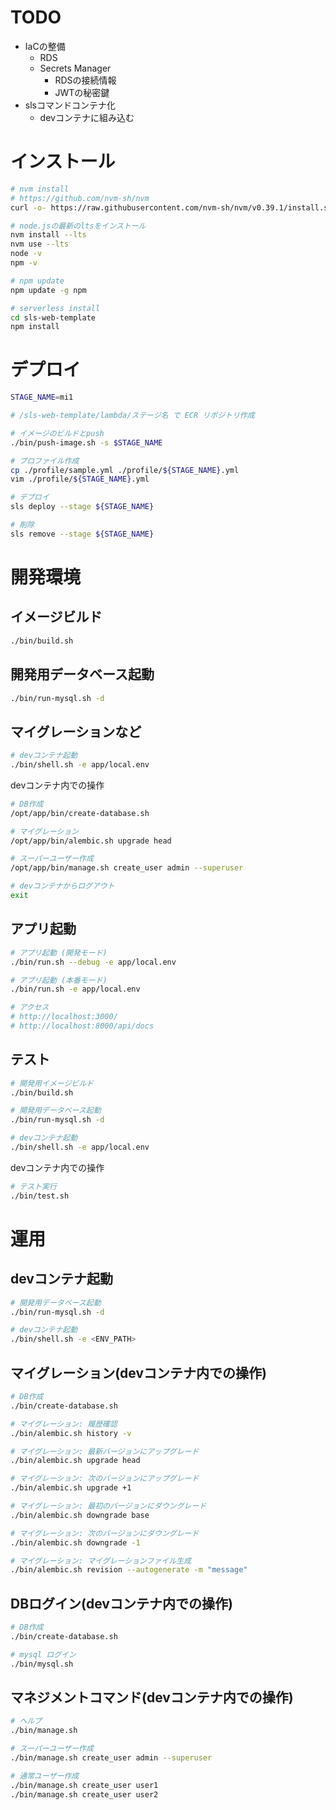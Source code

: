 # TODO

- IaCの整備
  - RDS
  - Secrets Manager
    - RDSの接続情報
    - JWTの秘密鍵
- slsコマンドコンテナ化
  - devコンテナに組み込む

# インストール

```bash
# nvm install
# https://github.com/nvm-sh/nvm
curl -o- https://raw.githubusercontent.com/nvm-sh/nvm/v0.39.1/install.sh | bash

# node.jsの最新のltsをインストール
nvm install --lts
nvm use --lts
node -v
npm -v

# npm update
npm update -g npm

# serverless install
cd sls-web-template
npm install
```

# デプロイ

```bash
STAGE_NAME=mi1

# /sls-web-template/lambda/ステージ名 で ECR リポジトリ作成

# イメージのビルドとpush
./bin/push-image.sh -s $STAGE_NAME

# プロファイル作成
cp ./profile/sample.yml ./profile/${STAGE_NAME}.yml
vim ./profile/${STAGE_NAME}.yml

# デプロイ
sls deploy --stage ${STAGE_NAME}

# 削除
sls remove --stage ${STAGE_NAME}
```

# 開発環境
## イメージビルド

```bash
./bin/build.sh
```

## 開発用データベース起動

```bash
./bin/run-mysql.sh -d
```

## マイグレーションなど

```bash
# devコンテナ起動
./bin/shell.sh -e app/local.env
```

devコンテナ内での操作

```bash
# DB作成
/opt/app/bin/create-database.sh

# マイグレーション
/opt/app/bin/alembic.sh upgrade head

# スーパーユーザー作成
/opt/app/bin/manage.sh create_user admin --superuser

# devコンテナからログアウト
exit
```

## アプリ起動

```bash
# アプリ起動 (開発モード)
./bin/run.sh --debug -e app/local.env

# アプリ起動 (本番モード)
./bin/run.sh -e app/local.env

# アクセス
# http://localhost:3000/
# http://localhost:8000/api/docs
```

## テスト

```bash
# 開発用イメージビルド
./bin/build.sh

# 開発用データベース起動
./bin/run-mysql.sh -d

# devコンテナ起動
./bin/shell.sh -e app/local.env
```

devコンテナ内での操作

```bash
# テスト実行
./bin/test.sh
```

# 運用

## devコンテナ起動

```bash
# 開発用データベース起動
./bin/run-mysql.sh -d

# devコンテナ起動
./bin/shell.sh -e <ENV_PATH>

```

## マイグレーション(devコンテナ内での操作)

```bash
# DB作成
./bin/create-database.sh

# マイグレーション: 履歴確認
./bin/alembic.sh history -v

# マイグレーション: 最新バージョンにアップグレード
./bin/alembic.sh upgrade head

# マイグレーション: 次のバージョンにアップグレード
./bin/alembic.sh upgrade +1

# マイグレーション: 最初のバージョンにダウングレード
./bin/alembic.sh downgrade base

# マイグレーション: 次のバージョンにダウングレード
./bin/alembic.sh downgrade -1

# マイグレーション: マイグレーションファイル生成
./bin/alembic.sh revision --autogenerate -m "message"
```

## DBログイン(devコンテナ内での操作)

```bash
# DB作成
./bin/create-database.sh

# mysql ログイン
./bin/mysql.sh
```

## マネジメントコマンド(devコンテナ内での操作)

```bash
# ヘルプ
./bin/manage.sh

# スーパーユーザー作成
./bin/manage.sh create_user admin --superuser

# 通常ユーザー作成
./bin/manage.sh create_user user1
./bin/manage.sh create_user user2
```